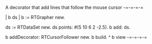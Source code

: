 A decorator that add lines that follow the mouse cursor
-=-=-=-=

| b ds |
b := RTGrapher new.

ds := RTDataSet new.
ds points: #(5 10 6 2 -2.5).
b add: ds.

b addDecorator: RTCursorFollower new.
b build.
^ b view
-=-=-=-=